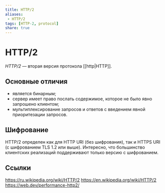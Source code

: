```yaml
---
title: HTTP/2
aliases:
 - HTTP/2
tags: [HTTP-2, protocol]
share: true
---
```

# HTTP/2
*HTTP/2* — вторая версия протокола [[http|HTTP]].
## Основные отличия
- является бинарным;
- сервер имеет право послать содержимое, которое не было явно запрошено клиентом;
- мультиплексирование запросов и ответов с введением явной приоритезации запросов.

## Шифрование
HTTP/2 определен как для HTTP URI (без шифрования), так и HTTPS URI (с шифрованием TLS 1.2 или выше). Интересно, что большинство клиентских реализаций поддерживают только версию с шифрованием.
## Ссылки
https://ru.wikipedia.org/wiki/HTTP/2
https://en.wikipedia.org/wiki/HTTP/2
https://web.dev/performance-http2/
